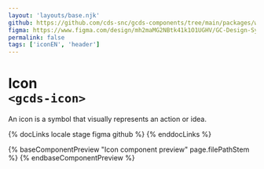 ```yaml
---
layout: 'layouts/base.njk'
github: https://github.com/cds-snc/gcds-components/tree/main/packages/web/src/components/gcds-icon
figma: https://www.figma.com/design/mh2maMG2NBtk41k1O1UGHV/GC-Design-System?node-id=1847-5001&p=f&t=Yo3cEgk0PtoiM8eX-0
permalink: false
tags: ['iconEN', 'header']
---
```


# Icon <br>`<gcds-icon>`

An icon is a symbol that visually represents an action or idea.

{% docLinks locale stage figma github %}
{% enddocLinks %}

{% baseComponentPreview "Icon component preview" page.filePathStem %}
{% endbaseComponentPreview %}
